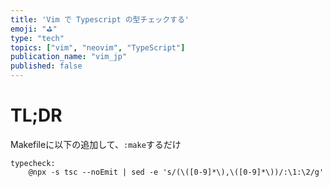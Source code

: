 ```yaml
---
title: 'Vim で Typescript の型チェックする'
emoji: "⛳"
type: "tech"
topics: ["vim", "neovim", "TypeScript"]
publication_name: "vim_jp"
published: false
---
```



# TL;DR

Makefileに以下の追加して、`:make`するだけ

```:Makefile
typecheck:
	@npx -s tsc --noEmit | sed -e 's/(\([0-9]*\),\([0-9]*\))/:\1:\2/g'
```
